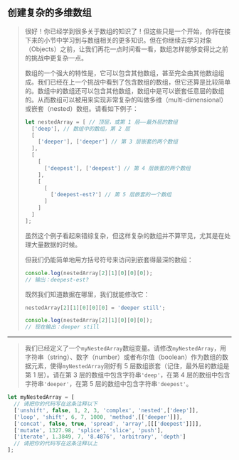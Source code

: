 ## 创建复杂的多维数组

> 很好！你已经学到很多关于数组的知识了！但这些只是一个开始，你将在接下来的小节中学习到与数组相关的更多知识。但在你继续去学习对象（Objects）之前，让我们再花一点时间看一看，数组怎样能够变得比之前的挑战中更复杂一点。
>
> 数组的一个强大的特性是，它可以包含其他数组，甚至完全由其他数组组成。我们已经在上一个挑战中看到了包含数组的数组，但它还算是比较简单的。数组中的数组还可以包含其他数组，数组中是可以嵌套任意层的数组的。从而数组可以被用来实现非常复杂的叫做多维（multi-dimensional）或嵌套（nested）数组。请看如下例子：
>
> ```js
> let nestedArray = [ // 顶层，或第 1 层——最外层的数组
>   ['deep'], // 数组中的数组，第 2 层
>   [
>     ['deeper'], ['deeper'] // 第 3 层嵌套的两个数组
>   ],
>   [
>     [
>       ['deepest'], ['deepest'] // 第 4 层嵌套的两个数组
>     ],
>     [
>       [
>         ['deepest-est?'] // 第 5 层嵌套的一个数组
>       ]
>     ]
>   ]
> ];
> ```
>
> 虽然这个例子看起来错综复杂，但这样复杂的数组并不算罕见，尤其是在处理大量数据的时候。
>
> 但我们仍能简单地用方括号符号来访问到嵌套得最深的数组：
>
> ```js
> console.log(nestedArray[2][1][0][0][0]);
> // 输出：deepest-est?
> ```
>
> 既然我们知道数据在哪里，我们就能修改它：
>
> ```js
> nestedArray[2][1][0][0][0] = 'deeper still';
> 
> console.log(nestedArray[2][1][0][0][0]);
> // 现在输出：deeper still
> ```

---

> 我们已经定义了一个`myNestedArray`数组变量。请修改`myNestedArray`，用字符串（string）、数字（number）或者布尔值（boolean）作为数组的数据元素，使得`myNestedArray`刚好有 5 层数组嵌套（记住，最外层的数组是第 1 层）。请在第 3 层的数组中包含字符串`'deep'`，在第 4 层的数组中包含字符串`'deeper'`，在第 5 层的数组中包含字符串`'deepest'`。

```js
let myNestedArray = [
  // 请把你的代码写在这条注释以下
  ['unshift', false, 1, 2, 3, 'complex', 'nested',['deep']],
  ['loop', 'shift', 6, 7, 1000, 'method',[['deeper']]],
  ['concat', false, true, 'spread', 'array',[[['deepest']]]],
  ['mutate', 1327.98, 'splice', 'slice', 'push'],
  ['iterate', 1.3849, 7, '8.4876', 'arbitrary', 'depth']
  // 请把你的代码写在这条注释以上
];
```

